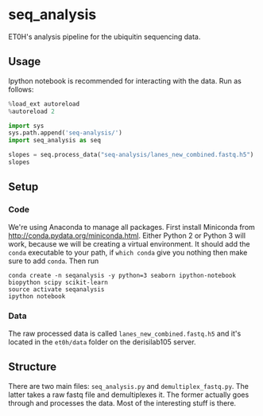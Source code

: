 # seq_analysis

ET0H's analysis pipeline for the ubiquitin sequencing data. 

## Usage

Ipython notebook is recommended for interacting with the data. Run as
follows:

```python
%load_ext autoreload
%autoreload 2

import sys
sys.path.append('seq-analysis/')
import seq_analysis as seq

slopes = seq.process_data("seq-analysis/lanes_new_combined.fastq.h5")
slopes
```

## Setup

### Code

We're using Anaconda to manage all packages. First install Miniconda from
<http://conda.pydata.org/miniconda.html>. Either Python 2 or Python 3 will
work, because we will be creating a virtual environment. It should add the
`conda` executable to your path, if `which conda` give you nothing then
make sure to add `conda`. Then run

```
conda create -n seqanalysis -y python=3 seaborn ipython-notebook biopython scipy scikit-learn
source activate seqanalysis
ipython notebook
```

### Data

The raw processed data is called `lanes_new_combined.fastq.h5` and it's
located in the `et0h/data` folder on the derisilab105 server.

## Structure

There are two main files: `seq_analysis.py` and `demultiplex_fastq.py`.
The latter takes a raw fastq file and demultiplexes it. The former
actually goes through and processes the data. Most of the interesting
stuff is there.
